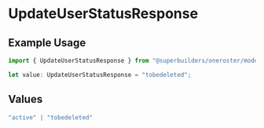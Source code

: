 # UpdateUserStatusResponse

## Example Usage

```typescript
import { UpdateUserStatusResponse } from "@superbuilders/oneroster/models/operations";

let value: UpdateUserStatusResponse = "tobedeleted";
```

## Values

```typescript
"active" | "tobedeleted"
```
